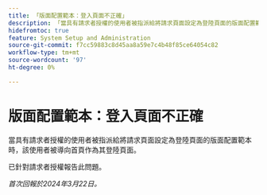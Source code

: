 ```yaml
---
title: 「版面配置範本：登入頁面不正確」
description: 「當具有請求者授權的使用者被指派給將請求頁面設定為登陸頁面的版面配置範本時，該使用者被導向首頁作為其登陸頁面。」
hidefromtoc: true
feature: System Setup and Administration
source-git-commit: f7cc59883c8d45aa8a59e7c4b48f85ce64054c82
workflow-type: tm+mt
source-wordcount: '97'
ht-degree: 0%

---
```



# 版面配置範本：登入頁面不正確

當具有請求者授權的使用者被指派給將請求頁面設定為登陸頁面的版面配置範本時，該使用者被導向首頁作為其登陸頁面。

已針對請求者授權報告此問題。

_首次回報於2024年3月22日。_
